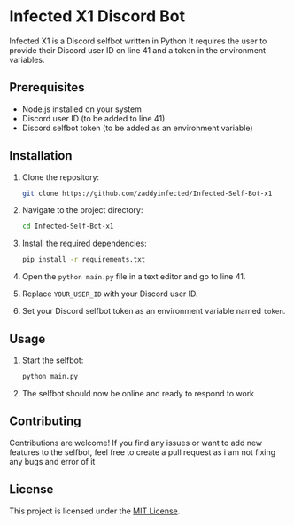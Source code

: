 # Infected X1 Discord Bot

Infected X1 is a Discord selfbot written in Python 
It requires the user to provide their Discord user ID on line 41 and a token in the environment variables.

## Prerequisites

- Node.js installed on your system
- Discord user ID (to be added to line 41)
- Discord selfbot token (to be added as an environment variable)

## Installation

1. Clone the repository:

   ```bash
   git clone https://github.com/zaddyinfected/Infected-Self-Bot-x1
   ```

2. Navigate to the project directory:

   ```bash
   cd Infected-Self-Bot-x1
   ```

3. Install the required dependencies:

   ```bash
   pip install -r requirements.txt
   ```

4. Open the `python main.py` file in a text editor and go to line 41.

5. Replace `YOUR_USER_ID` with your Discord user ID.

6. Set your Discord selfbot token as an environment variable named `token`.

## Usage

1. Start the selfbot:

   ```bash
   python main.py
   ```

2. The selfbot should now be online and ready to respond to work

## Contributing

Contributions are welcome! If you find any issues or want to add new features to the selfbot, feel free to create a pull request as i am not fixing any bugs and error of it

## License

This project is licensed under the [MIT License](LICENSE).